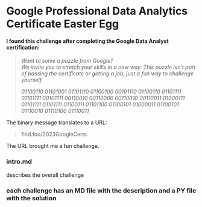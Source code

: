 # Google Professional Data Analytics Certificate Easter Egg
#### I found this challenge after completing the Google Data Analyst certification:

>_Want to solve a puzzle from Google?_  
_We invite you to stretch your skills in a new way. This puzzle isn't part of passing the certificate or getting a job, 
just a fun way to challenge yourself._  
> 
>_01100110 01101001 01101110 01100100 00101110 01100110 01101111 01101111 00101111 00110010 00110000 00110010 00110011 01000111 01101111 01101111 01100111 01101100 01100101 01000011 01100101 01110010 01110100 01110011_

The binary message translates to a URL:  
>find.foo/2023GoogleCerts

The URL brought me a fun challenge.  
  
### intro.md  
describes the overall challenge  
  
### each challenge has an MD file with the description and a PY file with the solution
